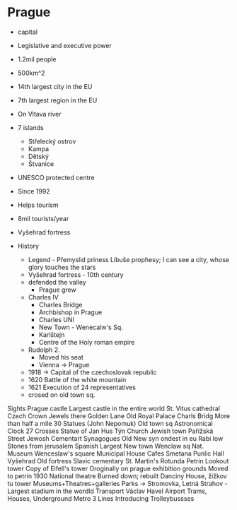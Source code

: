 # Prague
- capital
- Legislative and executive power
- 1.2mil people
- 500km^2
- 14th largest city in the EU
- 7th largest region in the EU
- On Vltava river
- 7 islands
	- Střelecký ostrov
	- Kampa
	- Dětský
	- Štvanice
- UNESCO protected centre
- Since 1992
- Helps tourism
- 8mil tourists/year
- Vyšehrad fortress

- History
	- Legend - Přemyslid priness Libuše prophesy; I can see a city, whose glory touches the stars
	- Vyšehrad fortress - 10th century
	- defended the valley
		- Prague grew
	- Charles IV
		- Charles Bridge
		- Archbishop in Prague
		- Charles UNI
		- New Town - Wenecalw's Sq.
		- Karlštejn
		- Centre of the Holy roman empire
	- Rudolph 2.
		- Moved his seat
		- Vienna -> Prague
	- 1918 -> Capital of the czechoslovak republic
	- 1620 Battle of the white mountain
	- 1621 Execution of 24 representatives
	- crosed on old town sq.

Sights
Prague castle
	Largest castle in the entire world
	St. Vitus cathedral
		Czech Crown Jewels there
	Golden Lane
	Old Royal Palace
Charls Bridg
	More than half a mile
	30 Statues (John Nepomuk)
Old town sq
	Astronomical Clock
	27 Crosses
	Statue of Jan Hus
	Týn Church
Jewish town
	Pařížská Street
	Jewosh Cementart
	Synagogues
		Old New syn
			ondest in eu
			Rabi low
			Stones from jerusalem
		Spanish
			Largest
	New town
		Wenclaw sq
			Nat. Museum
			Wenceslaw's square
		Municipal House
			Cafes
			Smetana Punlic Hall
	Vyšehrad
		Old fortress
		Slavic cementary
		St. Martin's Rotunda
	Petrin Lookout tower
		Copy of Eifell's tower
		Oroginally on prague exhibition grounds
		Moved to petrin 1930
	National theatre
		Burned down; rebuilt
	Danciny House, žižkov tu tower
	Museums+Theatres+galleries
	Parks -> Stromovka, Letná
	Strahov - Largest stadium in the wordld
	Transport
		Václav Havel Airport
		Trams, Houses, Underground
			Metro
			3 Lines
		Introducing Trolleybussses

